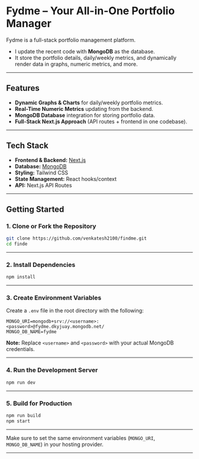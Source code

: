 

# **Fydme – Your All-in-One Portfolio Manager**

Fydme is a full-stack portfolio management platform.

- I update the recent code  with **MongoDB** as the database.
- It store  the  portfolio details,  daily/weekly metrics, and dynamically render data in graphs, numeric metrics, and more.
---

## **Features**

*  **Dynamic Graphs & Charts** for daily/weekly portfolio metrics.
*  **Real-Time Numeric Metrics** updating from the backend.
*  **MongoDB Database** integration for storing portfolio data.
*  **Full-Stack Next.js Approach** (API routes + frontend in one codebase).


---

## **Tech Stack**

* **Frontend & Backend:** [Next.js](https://nextjs.org/)
* **Database:** [MongoDB](https://www.mongodb.com/)
* **Styling:** Tailwind CSS
* **State Management:** React hooks/context
* **API:** Next.js API Routes

---

## **Getting Started**

### **1. Clone or Fork the Repository**

```bash
git clone https://github.com/venkatesh2100/findme.git
cd finde
```

---

### **2. Install Dependencies**

```bash
npm install
```

---

### **3. Create Environment Variables**

Create a `.env` file in the root directory with the following:

```env
MONGO_URI=mongodb+srv://<username>:<password>@fydme.dkyjuay.mongodb.net/
MONGO_DB_NAME=fydme
```

**Note:** Replace `<username>` and `<password>` with your actual MongoDB credentials.

---

### **4. Run the Development Server**

```bash
npm run dev
```


---

### **5. Build for Production**

```bash
npm run build
npm start
```

---
Make sure to set the same environment variables (`MONGO_URI`, `MONGO_DB_NAME`) in your hosting provider.

---
